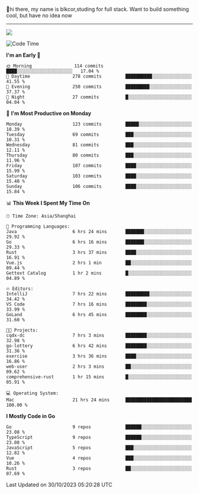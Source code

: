 👋hi there, my name is blkcor,studing for full stack.
Want to build something cool, but have no idea now

<hr/>

![](https://github-readme-stats.vercel.app/api?username=blkcor)

<!--START_SECTION:waka-->
![Code Time](http://img.shields.io/badge/Code%20Time-720%20hrs%2046%20mins-blue)

**I'm an Early 🐤** 

```text
🌞 Morning                114 commits         ████░░░░░░░░░░░░░░░░░░░░░   17.04 % 
🌆 Daytime                278 commits         ██████████░░░░░░░░░░░░░░░   41.55 % 
🌃 Evening                250 commits         █████████░░░░░░░░░░░░░░░░   37.37 % 
🌙 Night                  27 commits          █░░░░░░░░░░░░░░░░░░░░░░░░   04.04 % 
```
📅 **I'm Most Productive on Monday** 

```text
Monday                   123 commits         █████░░░░░░░░░░░░░░░░░░░░   18.39 % 
Tuesday                  69 commits          ███░░░░░░░░░░░░░░░░░░░░░░   10.31 % 
Wednesday                81 commits          ███░░░░░░░░░░░░░░░░░░░░░░   12.11 % 
Thursday                 80 commits          ███░░░░░░░░░░░░░░░░░░░░░░   11.96 % 
Friday                   107 commits         ████░░░░░░░░░░░░░░░░░░░░░   15.99 % 
Saturday                 103 commits         ████░░░░░░░░░░░░░░░░░░░░░   15.40 % 
Sunday                   106 commits         ████░░░░░░░░░░░░░░░░░░░░░   15.84 % 
```


📊 **This Week I Spent My Time On** 

```text
🕑︎ Time Zone: Asia/Shanghai

💬 Programming Languages: 
Java                     6 hrs 24 mins       ███████░░░░░░░░░░░░░░░░░░   29.92 % 
Go                       6 hrs 16 mins       ███████░░░░░░░░░░░░░░░░░░   29.33 % 
Rust                     3 hrs 37 mins       ████░░░░░░░░░░░░░░░░░░░░░   16.91 % 
Vue.js                   2 hrs 1 min         ██░░░░░░░░░░░░░░░░░░░░░░░   09.44 % 
Gettext Catalog          1 hr 2 mins         █░░░░░░░░░░░░░░░░░░░░░░░░   04.89 % 

🔥 Editors: 
IntelliJ                 7 hrs 22 mins       █████████░░░░░░░░░░░░░░░░   34.42 % 
VS Code                  7 hrs 16 mins       ████████░░░░░░░░░░░░░░░░░   33.99 % 
GoLand                   6 hrs 45 mins       ████████░░░░░░░░░░░░░░░░░   31.60 % 

🐱‍💻 Projects: 
cqdx-dc                  7 hrs 3 mins        ████████░░░░░░░░░░░░░░░░░   32.98 % 
go-lottery               6 hrs 42 mins       ████████░░░░░░░░░░░░░░░░░   31.36 % 
exercise                 3 hrs 36 mins       ████░░░░░░░░░░░░░░░░░░░░░   16.86 % 
web-user                 2 hrs 3 mins        ██░░░░░░░░░░░░░░░░░░░░░░░   09.62 % 
comprehensive-rust       1 hr 15 mins        █░░░░░░░░░░░░░░░░░░░░░░░░   05.91 % 

💻 Operating System: 
Mac                      21 hrs 24 mins      █████████████████████████   100.00 % 
```

**I Mostly Code in Go** 

```text
Go                       9 repos             ██████░░░░░░░░░░░░░░░░░░░   23.08 % 
TypeScript               9 repos             ██████░░░░░░░░░░░░░░░░░░░   23.08 % 
JavaScript               5 repos             ███░░░░░░░░░░░░░░░░░░░░░░   12.82 % 
Vue                      4 repos             ███░░░░░░░░░░░░░░░░░░░░░░   10.26 % 
Rust                     3 repos             ██░░░░░░░░░░░░░░░░░░░░░░░   07.69 % 
```




 Last Updated on 30/10/2023 05:20:28 UTC
<!--END_SECTION:waka-->


